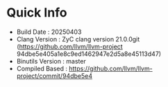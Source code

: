# Quick Info
* Build Date : 20250403
* Clang Version : ZyC clang version 21.0.0git (https://github.com/llvm/llvm-project 94dbe5e405a1e8c9ed1462947e2d5a8e45113d47)
* Binutils Version : master
* Compiled Based : https://github.com/llvm/llvm-project/commit/94dbe5e4

